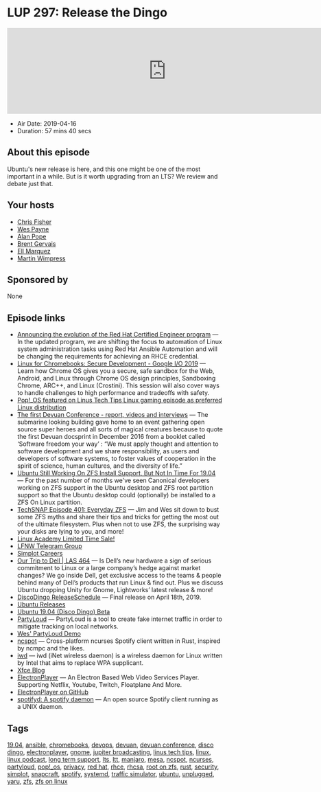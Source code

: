# LUP 297: Release the Dingo

<iframe src="https://player.fireside.fm/v2/RUkczH-V+ZXOG4oJs?theme=dark" width="740" height="200" frameborder="0" scrolling="no"></iframe>

* Air Date: 2019-04-16
* Duration: 57 mins 40 secs

## About this episode

Ubuntu's new release is here, and this one might be one of the most important in a while. But is it worth upgrading from an LTS? We review and debate just that.

## Your hosts
* [Chris Fisher](https://linuxunplugged.com/hosts/chrislas)
* [Wes Payne](https://linuxunplugged.com/hosts/wes)
* [Alan Pope](https://linuxunplugged.com/guests/alanpope)
* [Brent Gervais](https://linuxunplugged.com/guests/brentgervais)
* [Ell Marquez](https://linuxunplugged.com/guests/ell)
* [Martin Wimpress](https://linuxunplugged.com/guests/martinwimpress)

## Sponsored by

None



## Episode links

  * [Announcing the evolution of the Red Hat Certified Engineer program](https://www.redhat.com/en/blog/announcing-evolution-red-hat-certified-engineer-program "Announcing the evolution of the Red Hat Certified Engineer program") — In the updated program, we are shifting the focus to automation of Linux system administration tasks using Red Hat Ansible Automation and will be changing the requirements for achieving an RHCE credential.
  * [Linux for Chromebooks: Secure Development - Google I/O 2019](https://events.google.com/io/schedule/events/d69f6bcf-3596-40e4-8fb1-7d5614402bbf "Linux for Chromebooks: Secure Development - Google I/O 2019") — Learn how Chrome OS gives you a secure, safe sandbox for the Web, Android, and Linux through Chrome OS design principles, Sandboxing Chrome, ARC++, and Linux (Crostini). This session will also cover ways to handle challenges to high performance and tradeoffs with safety.
  * [Pop!_OS featured on Linus Tech Tips Linux gaming episode as preferred Linux distribution](https://www.reddit.com/r/pop_os/comments/bbdaxr/pop_os_featured_on_linus_tech_tips_linux_gaming/ "Pop!_OS featured on Linus Tech Tips Linux gaming episode as preferred Linux distribution")
  * [The first Devuan Conference - report, videos and interviews](https://www.dyne.org/the-first-devuan-conference/ "The first Devuan Conference - report, videos and interviews") — The submarine looking building gave home to an event gathering open source super heroes and all sorts of magical creatures because to quote the first Devuan docsprint in December 2016 from a booklet called ‘Software freedom your way’ : “We must apply thought and attention to software development and we share responsibility, as users and developers of software systems, to foster values of cooperation in the spirit of science, human cultures, and the diversity of life.”
  * [Ubuntu Still Working On ZFS Install Support, But Not In Time For 19.04](https://www.phoronix.com/scan.php?page=news_item&px=Ubuntu-ZFS-April-Ongoing "Ubuntu Still Working On ZFS Install Support, But Not In Time For 19.04") — For the past number of months we've seen Canonical developers working on ZFS support in the Ubuntu desktop and ZFS root partition support so that the Ubuntu desktop could (optionally) be installed to a ZFS On Linux partition. 
  * [TechSNAP Episode 401: Everyday ZFS](https://techsnap.systems/401 "TechSNAP Episode 401: Everyday ZFS") — Jim and Wes sit down to bust some ZFS myths and share their tips and tricks for getting the most out of the ultimate filesystem. Plus when not to use ZFS, the surprising way your disks are lying to you, and more!
  * [Linux Academy Limited Time Sale!](https://linuxacademy.com/join/pricing "Linux Academy Limited Time Sale!")
  * [LFNW Telegram Group](http://jupiterbroadcasting.com/linuxfest "LFNW Telegram Group")
  * [Simplot Careers](http://www.simplot.com/careers/ "Simplot Careers")
  * [Our Trip to Dell | LAS 464](https://www.jupiterbroadcasting.com/113646/our-trip-to-dell-las-464/ "Our Trip to Dell | LAS 464") — Is Dell’s new hardware a sign of serious commitment to Linux or a large company’s hedge against market changes? We go inside Dell, get exclusive access to the teams & people behind many of Dell’s products that run Linux & find out. Plus we discuss Ubuntu dropping Unity for Gnome, Lightworks’ latest release & more!
  * [DiscoDingo ReleaseSchedule](https://wiki.ubuntu.com/DiscoDingo/ReleaseSchedule "DiscoDingo ReleaseSchedule") — Final release on April 18th, 2019.
  * [Ubuntu Releases](https://wiki.ubuntu.com/Releases "Ubuntu Releases")
  * [Ubuntu 19.04 (Disco Dingo) Beta](http://releases.ubuntu.com/19.04/ "Ubuntu 19.04 \(Disco Dingo\) Beta")
  * [PartyLoud](https://github.com/realtho/PartyLoud "PartyLoud") — PartyLoud is a tool to create fake internet traffic in order to mitigate tracking on local networks.
  * [Wes' PartyLoud Demo](https://asciinema.org/a/241173 "Wes' PartyLoud Demo")
  * [ncspot](https://github.com/hrkfdn/ncspot "ncspot") — Cross-platform ncurses Spotify client written in Rust, inspired by ncmpc and the likes.
  * [iwd](https://wiki.archlinux.org/index.php/Iwd "iwd") — iwd (iNet wireless daemon) is a wireless daemon for Linux written by Intel that aims to replace WPA supplicant. 
  * [Xfce Blog](https://blog.xfce.org/ "Xfce Blog")
  * [ElectronPlayer](https://snapcraft.io/electronplayer "ElectronPlayer") — An Electron Based Web Video Services Player. Supporting Netflix, Youtube, Twitch, Floatplane And More. 
  * [ElectronPlayer on GitHub](https://github.com/oscartbeaumont/ElectronPlayer "ElectronPlayer on GitHub")
  * [spotifyd: A spotify daemon](https://github.com/Spotifyd/spotifyd "spotifyd: A spotify daemon") — An open source Spotify client running as a UNIX daemon.



## Tags

[19.04](https://linuxunplugged.com/tags/19.04), [ansible](https://linuxunplugged.com/tags/ansible), [chromebooks](https://linuxunplugged.com/tags/chromebooks), [devops](https://linuxunplugged.com/tags/devops), [devuan](https://linuxunplugged.com/tags/devuan), [devuan conference](https://linuxunplugged.com/tags/devuan%20conference), [disco dingo](https://linuxunplugged.com/tags/disco%20dingo), [electronplayer](https://linuxunplugged.com/tags/electronplayer), [gnome](https://linuxunplugged.com/tags/gnome), [jupiter broadcasting](https://linuxunplugged.com/tags/jupiter%20broadcasting), [linus tech tips](https://linuxunplugged.com/tags/linus%20tech%20tips), [linux](https://linuxunplugged.com/tags/linux), [linux podcast](https://linuxunplugged.com/tags/linux%20podcast), [long term support](https://linuxunplugged.com/tags/long%20term%20support), [lts](https://linuxunplugged.com/tags/lts), [ltt](https://linuxunplugged.com/tags/ltt), [manjaro](https://linuxunplugged.com/tags/manjaro), [mesa](https://linuxunplugged.com/tags/mesa), [ncspot](https://linuxunplugged.com/tags/ncspot), [ncurses](https://linuxunplugged.com/tags/ncurses), [partyloud](https://linuxunplugged.com/tags/partyloud), [pop!_os](https://linuxunplugged.com/tags/pop!_os), [privacy](https://linuxunplugged.com/tags/privacy), [red hat](https://linuxunplugged.com/tags/red%20hat), [rhce](https://linuxunplugged.com/tags/rhce), [rhcsa](https://linuxunplugged.com/tags/rhcsa), [root on zfs](https://linuxunplugged.com/tags/root%20on%20zfs), [rust](https://linuxunplugged.com/tags/rust), [security](https://linuxunplugged.com/tags/security), [simplot](https://linuxunplugged.com/tags/simplot), [snapcraft](https://linuxunplugged.com/tags/snapcraft), [spotify](https://linuxunplugged.com/tags/spotify), [systemd](https://linuxunplugged.com/tags/systemd), [traffic simulator](https://linuxunplugged.com/tags/traffic%20simulator), [ubuntu](https://linuxunplugged.com/tags/ubuntu), [unplugged](https://linuxunplugged.com/tags/unplugged), [yaru](https://linuxunplugged.com/tags/yaru), [zfs](https://linuxunplugged.com/tags/zfs), [zfs on linux](https://linuxunplugged.com/tags/zfs%20on%20linux)